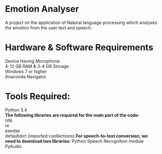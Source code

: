 # Emotion Analyser

A project on the application of Natural language processing which analyses the emotion from the user text and speech.

# Hardware & Software Requirements
Device Having Microphone<br>
4-12 GB RAM & 3-4 GB Storage<br>
Windows 7 or higher<br>
Anaconda Navigator<br>

# Tools Required:
Python 3.4<br>
**The following libraries are required for the main part of the code:**<br>
nltk<br>
re<br>
pandas<br>
defaultdict (imported coollections)
**For speech-to-text conversion, we need to download two libraries:**
Python Speech Recognition module<br>
PyAudio<br>
